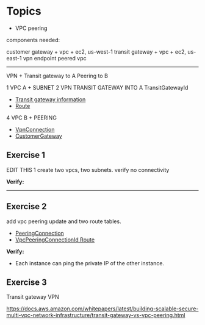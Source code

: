 # Topics
- VPC peering

components needed:

customer gateway + vpc + ec2, us-west-1
transit gateway + vpc + ec2, us-east-1
vpn endpoint
peered vpc


---

VPN + Transit gateway to A
Peering to B

1 VPC A + SUBNET
2 VPN TRANSIT GATEWAY INTO A  TransitGatewayId
- [Transit gateway information](https://docs.aws.amazon.com/whitepapers/latest/aws-vpc-connectivity-options/aws-transit-gateway-vpn.html)
- [Route](https://docs.aws.amazon.com/AWSCloudFormation/latest/UserGuide/aws-resource-ec2-route.html)

4 VPC B + PEERING

- [VpnConnection](https://docs.aws.amazon.com/AWSCloudFormation/latest/UserGuide/aws-resource-ec2-vpn-connection.html)
- [CustomerGateway](https://docs.aws.amazon.com/AWSCloudFormation/latest/UserGuide/aws-resource-ec2-customer-gateway.html)

## Exercise 1
EDIT THIS
1 create two vpcs, two subnets. verify no connectivity

**Verify:**

---

## Exercise 2
add vpc peering update and two route tables. 
- [PeeringConnection](https://docs.aws.amazon.com/AWSCloudFormation/latest/UserGuide/aws-resource-ec2-vpcpeeringconnection.html)
- [VpcPeeringConnectionId Route](https://docs.aws.amazon.com/AWSCloudFormation/latest/UserGuide/aws-resource-ec2-route.html)

**Verify:**
- Each instance can ping the private IP of the other instance.


## Exercise 3
Transit gateway
VPN


https://docs.aws.amazon.com/whitepapers/latest/building-scalable-secure-multi-vpc-network-infrastructure/transit-gateway-vs-vpc-peering.html